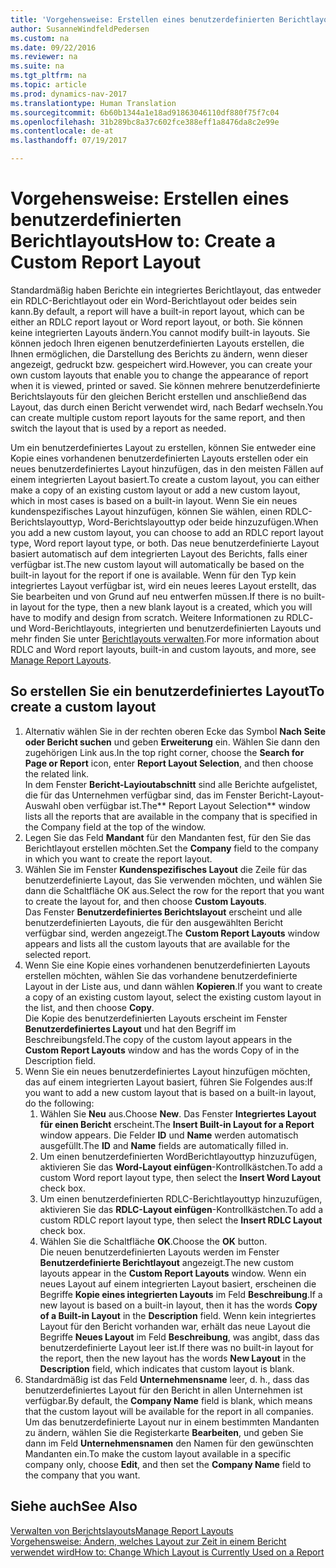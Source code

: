 ```yaml
---
title: 'Vorgehensweise: Erstellen eines benutzerdefinierten Berichtlayouts'
author: SusanneWindfeldPedersen
ms.custom: na
ms.date: 09/22/2016
ms.reviewer: na
ms.suite: na
ms.tgt_pltfrm: na
ms.topic: article
ms.prod: dynamics-nav-2017
ms.translationtype: Human Translation
ms.sourcegitcommit: 6b60b1344a1e18ad91863046110df880f75f7c04
ms.openlocfilehash: 31b289bc8a37c602fce388eff1a8476da8c2e99e
ms.contentlocale: de-at
ms.lasthandoff: 07/19/2017

---
```


# <a name="how-to-create-a-custom-report-layout"></a><span data-ttu-id="e2de2-102">Vorgehensweise: Erstellen eines benutzerdefinierten Berichtlayouts</span><span class="sxs-lookup"><span data-stu-id="e2de2-102">How to: Create a Custom Report Layout</span></span>
<span data-ttu-id="e2de2-103">Standardmäßig haben Berichte ein integriertes Berichtlayout, das entweder ein RDLC-Berichtlayout oder ein Word-Berichtlayout oder beides sein kann.</span><span class="sxs-lookup"><span data-stu-id="e2de2-103">By default, a report will have a built-in report layout, which can be either an RDLC report layout or Word report layout, or both.</span></span> <span data-ttu-id="e2de2-104">Sie können keine integrierten Layouts ändern.</span><span class="sxs-lookup"><span data-stu-id="e2de2-104">You cannot modify built-in layouts.</span></span> <span data-ttu-id="e2de2-105">Sie können jedoch Ihren eigenen benutzerdefinierten Layouts erstellen, die Ihnen ermöglichen, die Darstellung des Berichts zu ändern, wenn dieser angezeigt, gedruckt bzw. gespeichert wird.</span><span class="sxs-lookup"><span data-stu-id="e2de2-105">However, you can create your own custom layouts that enable you to change the appearance of report when it is viewed, printed or saved.</span></span> <span data-ttu-id="e2de2-106">Sie können mehrere benutzerdefinierte Berichtslayouts für den gleichen Bericht erstellen und anschließend das Layout, das durch einen Bericht verwendet wird, nach Bedarf wechseln.</span><span class="sxs-lookup"><span data-stu-id="e2de2-106">You can create multiple custom report layouts for the same report, and then switch the layout that is used by a report as needed.</span></span>

<span data-ttu-id="e2de2-107">Um ein benutzerdefiniertes Layout zu erstellen, können Sie entweder eine Kopie eines vorhandenen benutzerdefinierten Layouts erstellen oder ein neues benutzerdefiniertes Layout hinzufügen, das in den meisten Fällen auf einem integrierten Layout basiert.</span><span class="sxs-lookup"><span data-stu-id="e2de2-107">To create a custom layout, you can either make a copy of an existing custom layout or add a new custom layout, which in most cases is based on a built-in layout.</span></span> <span data-ttu-id="e2de2-108">Wenn Sie ein neues kundenspezifisches Layout hinzufügen, können Sie wählen, einen RDLC-Berichtslayouttyp, Word-Berichtslayouttyp oder beide hinzuzufügen.</span><span class="sxs-lookup"><span data-stu-id="e2de2-108">When you add a new custom layout, you can choose to add an RDLC report layout type, Word report layout type, or both.</span></span> <span data-ttu-id="e2de2-109">Das neue benutzerdefinierte Layout basiert automatisch auf dem integrierten Layout des Berichts, falls einer verfügbar ist.</span><span class="sxs-lookup"><span data-stu-id="e2de2-109">The new custom layout will automatically be based on the built-in layout for the report if one is available.</span></span> <span data-ttu-id="e2de2-110">Wenn für den Typ kein integriertes Layout verfügbar ist, wird ein neues leeres Layout erstellt, das Sie bearbeiten und von Grund auf neu entwerfen müssen.</span><span class="sxs-lookup"><span data-stu-id="e2de2-110">If there is no built-in layout for the type, then a new blank layout is a created, which you will have to modify and design from scratch.</span></span> <span data-ttu-id="e2de2-111">Weitere Informationen zu RDLC- und Word-Berichtlayouts, integrierten und benutzerdefinierten Layouts und mehr finden Sie unter [Berichtlayouts verwalten](ui-manage-report-layouts.md).</span><span class="sxs-lookup"><span data-stu-id="e2de2-111">For more information about RDLC and Word report layouts, built-in and custom layouts, and more, see [Manage Report Layouts](ui-manage-report-layouts.md).</span></span>  

## <a name="to-create-a-custom-layout"></a><span data-ttu-id="e2de2-112">So erstellen Sie ein benutzerdefiniertes Layout</span><span class="sxs-lookup"><span data-stu-id="e2de2-112">To create a custom layout</span></span>
1. <span data-ttu-id="e2de2-113">Alternativ wählen Sie in der rechten oberen Ecke das Symbol **Nach Seite oder Bericht suchen** und geben **Erweiterung** ein. Wählen Sie dann den zugehörigen Link aus.</span><span class="sxs-lookup"><span data-stu-id="e2de2-113">In the top right corner, choose the **Search for Page or Report** icon, enter **Report Layout Selection**, and then choose the related link.</span></span>  
<span data-ttu-id="e2de2-114">In dem Fenster **Bericht-Layioutabschnitt** sind alle Berichte aufgelistet, die für das Unternehmen verfügbar sind, das im Fenster Bericht-Layout-Auswahl oben verfügbar ist.</span><span class="sxs-lookup"><span data-stu-id="e2de2-114">The** Report Layout Selection** window lists all the reports that are available in the company that is specified in the Company field at the top of the window.</span></span>
2. <span data-ttu-id="e2de2-115">Legen Sie das Feld **Mandant** für den Mandanten fest, für den Sie das Berichtlayout erstellen möchten.</span><span class="sxs-lookup"><span data-stu-id="e2de2-115">Set the **Company** field to the company in which you want to create the report layout.</span></span>
3. <span data-ttu-id="e2de2-116">Wählen Sie im Fenster **Kundenspezifisches Layout** die Zeile für das benutzerdefinierte Layout, das Sie verwenden möchten, und wählen Sie dann die Schaltfläche OK aus.</span><span class="sxs-lookup"><span data-stu-id="e2de2-116">Select the row for the report that you want to create the layout for, and then choose **Custom Layouts**.</span></span>  
<span data-ttu-id="e2de2-117">Das Fenster **Benutzerdefiniertes Berichtslayout** erscheint und alle benutzerdefinierten Layouts, die für den ausgewählten Bericht verfügbar sind, werden angezeigt.</span><span class="sxs-lookup"><span data-stu-id="e2de2-117">The **Custom Report Layouts** window appears and lists all the custom layouts that are available for the selected report.</span></span>
4. <span data-ttu-id="e2de2-118">Wenn Sie eine Kopie eines vorhandenen benutzerdefinierten Layouts erstellen möchten, wählen Sie das vorhandene benutzerdefinierte Layout in der Liste aus, und dann wählen **Kopieren**.</span><span class="sxs-lookup"><span data-stu-id="e2de2-118">If you want to create a copy of an existing custom layout, select the existing custom layout in the list, and then choose **Copy**.</span></span>  
<span data-ttu-id="e2de2-119">Die Kopie des benutzerdefinierten Layouts erscheint im Fenster **Benutzerdefiniertes Layout** und hat den Begriff im Beschreibungsfeld.</span><span class="sxs-lookup"><span data-stu-id="e2de2-119">The copy of the custom layout appears in the **Custom Report Layouts** window and has the words Copy of in the Description field.</span></span>
5. <span data-ttu-id="e2de2-120">Wenn Sie ein neues benutzerdefiniertes Layout hinzufügen möchten, das auf einem integrierten Layout basiert, führen Sie Folgendes aus:</span><span class="sxs-lookup"><span data-stu-id="e2de2-120">If you want to add a new custom layout that is based on a built-in layout, do the following:</span></span>  
    1. <span data-ttu-id="e2de2-121">Wählen Sie **Neu** aus.</span><span class="sxs-lookup"><span data-stu-id="e2de2-121">Choose **New**.</span></span> <span data-ttu-id="e2de2-122">Das Fenster **Integriertes Layout für einen Bericht** erscheint.</span><span class="sxs-lookup"><span data-stu-id="e2de2-122">The **Insert Built-in Layout for a Report** window appears.</span></span> <span data-ttu-id="e2de2-123">Die Felder **ID** und **Name** werden automatisch ausgefüllt.</span><span class="sxs-lookup"><span data-stu-id="e2de2-123">The **ID** and **Name** fields are automatically filled in.</span></span>
    2. <span data-ttu-id="e2de2-124">Um einen benutzerdefinierten WordBerichtlayouttyp hinzuzufügen, aktivieren Sie das **Word-Layout einfügen**-Kontrollkästchen.</span><span class="sxs-lookup"><span data-stu-id="e2de2-124">To add a custom Word report layout type, then select the **Insert Word Layout** check box.</span></span>
    3. <span data-ttu-id="e2de2-125">Um einen benutzerdefinierten RDLC-Berichtlayouttyp hinzuzufügen, aktivieren Sie das **RDLC-Layout einfügen**-Kontrollkästchen.</span><span class="sxs-lookup"><span data-stu-id="e2de2-125">To add a custom RDLC report layout type, then select the **Insert RDLC Layout** check box.</span></span>
    4. <span data-ttu-id="e2de2-126">Wählen Sie die Schaltfläche **OK**.</span><span class="sxs-lookup"><span data-stu-id="e2de2-126">Choose the **OK** button.</span></span>  
    <span data-ttu-id="e2de2-127">Die neuen benutzerdefinierten Layouts werden im Fenster **Benutzerdefinierte Berichtlayout** angezeigt.</span><span class="sxs-lookup"><span data-stu-id="e2de2-127">The new custom layouts appear in the **Custom Report Layouts** window.</span></span> <span data-ttu-id="e2de2-128">Wenn ein neues Layout auf einem integrierten Layout basiert, erscheinen die Begriffe **Kopie eines integrierten Layouts** im Feld **Beschreibung**.</span><span class="sxs-lookup"><span data-stu-id="e2de2-128">If a new layout is based on a built-in layout, then it has the words **Copy of a Built-in Layout** in the **Description** field.</span></span> <span data-ttu-id="e2de2-129">Wenn kein integriertes Layout für den Bericht vorhanden war, erhält das neue Layout die Begriffe **Neues Layout** im Feld **Beschreibung**, was angibt, dass das benutzerdefinierte Layout leer ist.</span><span class="sxs-lookup"><span data-stu-id="e2de2-129">If there was no built-in layout for the report, then the new layout has the words **New Layout** in the **Description** field, which indicates that custom layout is blank.</span></span>
6. <span data-ttu-id="e2de2-130">Standardmäßig ist das Feld **Unternehmensname** leer, d. h., dass das benutzerdefiniertes Layout für den Bericht in allen Unternehmen ist verfügbar.</span><span class="sxs-lookup"><span data-stu-id="e2de2-130">By default, the **Company Name** field is blank, which means that the custom layout will be available for the report in all companies.</span></span> <span data-ttu-id="e2de2-131">Um das benutzerdefinierte Layout nur in einem bestimmten Mandanten zu ändern, wählen Sie die Registerkarte **Bearbeiten**, und geben Sie dann im Feld **Unternehmensnamen** den Namen für den gewünschten Mandanten ein.</span><span class="sxs-lookup"><span data-stu-id="e2de2-131">To make the custom layout available in a specific company only, choose **Edit**, and then set the **Company Name** field to the company that you want.</span></span>

## <a name="see-also"></a><span data-ttu-id="e2de2-132">Siehe auch</span><span class="sxs-lookup"><span data-stu-id="e2de2-132">See Also</span></span>
[<span data-ttu-id="e2de2-133">Verwalten von Berichtslayouts</span><span class="sxs-lookup"><span data-stu-id="e2de2-133">Manage Report Layouts</span></span>](ui-manage-report-layouts.md)  
[<span data-ttu-id="e2de2-134">Vorgehensweise: Ändern, welches Layout zur Zeit in einem Bericht verwendet wird</span><span class="sxs-lookup"><span data-stu-id="e2de2-134">How to: Change Which Layout is Currently Used on a Report</span></span>](ui-how-change-layout-currently-used-report.md)


